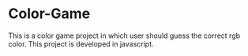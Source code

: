 # Color-Game
This is a color game project in which user should guess the correct rgb color. This project is developed in javascript.
